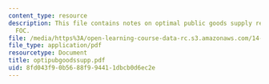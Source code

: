```yaml
---
content_type: resource
description: This file contains notes on optimal public goods supply regarding Samuelson
  FOC.
file: /media/https%3A/open-learning-course-data-rc.s3.amazonaws.com/14-472-public-economics-ii-spring-2004/8fd043f90b5688f994411dbcb0d6ec2e_optipubgoodssupp.pdf
file_type: application/pdf
resourcetype: Document
title: optipubgoodssupp.pdf
uid: 8fd043f9-0b56-88f9-9441-1dbcb0d6ec2e
---
```

